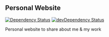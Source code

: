 ## Personal Website

[![Dependency Status](https://david-dm.org/jobayerarman/jobayerarman.github.io.svg)](https://david-dm.org/jobayerarman/jobayerarman.github.io)
[![devDependency Status](https://david-dm.org/jobayerarman/jobayerarman.github.io/dev-status.svg)](https://david-dm.org/jobayerarman/jobayerarman.github.io#info=devDependencies)

Personal website to share about me & my work
